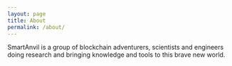 ```yaml
---
layout: page
title: About
permalink: /about/
---
```


 SmartAnvil is a group of blockchain adventurers, scientists and engineers doing research and bringing knowledge and tools to this brave new world. 
